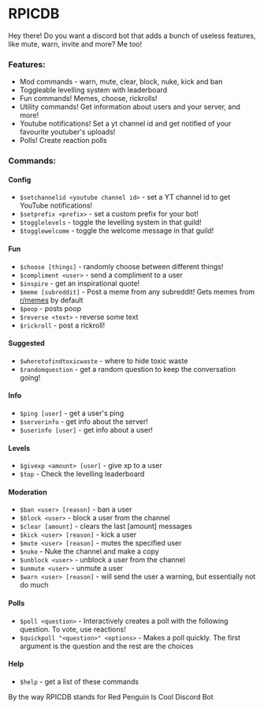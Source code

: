 # RPICDB
Hey there! Do you want a discord bot that adds a bunch of useless features, like mute, warn, invite and more? Me too!

### Features:

* Mod commands - warn, mute, clear, block, nuke, kick and ban
* Toggleable levelling system with leaderboard
* Fun commands! Memes, choose, rickrolls!
* Utility commands! Get information about users and your server, and more!
* Youtube notifications! Set a yt channel id and get notified of your favourite youtuber's uploads!
* Polls! Create reaction polls

### Commands:

#### Config
* `$setchannelid <youtube channel id>` - set a YT channel id to get YouTube notifications!
* `$setprefix <prefix>` - set a custom prefix for your bot!
* `$togglelevels` - toggle the levelling system in that guild!
* `$togglewelcome` - toggle the welcome message in that guild!

#### Fun
* `$choose [things]` - randomly choose between different things!
* `$compliment <user>` - send a compliment to a user
* `$inspire` - get an inspirational quote!
* `$meme [subreddit]` - Post a meme from any subreddit! Gets memes from [r/memes](https://reddit.com/r/memes) by default
* `$poop` - posts poop
* `$reverse <text>` - reverse some text
* `$rickroll` - post a rickroll!

#### Suggested
* `$wheretofindtoxicwaste` - where to hide toxic waste
* `$randomquestion` - get a random question to keep the conversation going!

#### Info
* `$ping [user]` - get a user's ping
* `$serverinfo` - get info about the server!
* `$userinfo [user]` - get info about a user!

#### Levels
* `$givexp <amount> [user]` - give xp to a user
* `$top` - Check the levelling leaderboard

#### Moderation
* `$ban <user> [reason]` - ban a user
* `$block <user>` - block a user from the channel
* `$clear [amount]` - clears the last [amount] messages
* `$kick <user> [reason]` - kick a user
* `$mute <user> [reason]` - mutes the specified user
* `$nuke` - Nuke the channel and make a copy
* `$unblock <user>` - unblock a user from the channel
* `$unmute <user>` - unmute a user
* `$warn <user> [reason]` - will send the user a warning, but essentially not do much

#### Polls
* `$poll <question>` - Interactively creates a poll with the following question. To vote, use reactions!
* `$quickpoll "<question>" <options>` - Makes a poll quickly. The first argument is the question and the rest are the choices

#### Help
* `$help` - get a list of these commands

By the way RPICDB stands for Red Penguin Is Cool Discord Bot